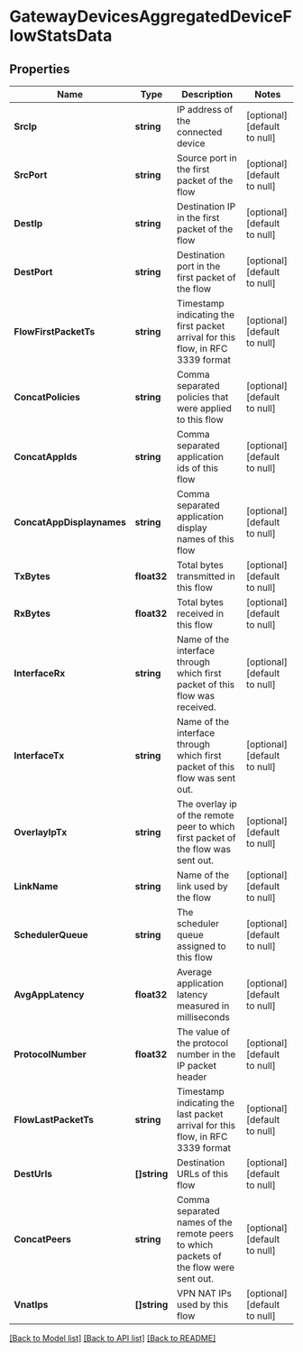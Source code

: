 # GatewayDevicesAggregatedDeviceFlowStatsData

## Properties
Name | Type | Description | Notes
------------ | ------------- | ------------- | -------------
**SrcIp** | **string** | IP address of the connected device | [optional] [default to null]
**SrcPort** | **string** | Source port in the first packet of the flow | [optional] [default to null]
**DestIp** | **string** | Destination IP in the first packet of the flow | [optional] [default to null]
**DestPort** | **string** | Destination port in the first packet of the flow | [optional] [default to null]
**FlowFirstPacketTs** | **string** | Timestamp indicating the first packet arrival for this flow, in RFC 3339 format | [optional] [default to null]
**ConcatPolicies** | **string** | Comma separated policies that were applied to this flow | [optional] [default to null]
**ConcatAppIds** | **string** | Comma separated application ids of this flow | [optional] [default to null]
**ConcatAppDisplaynames** | **string** | Comma separated application display names of this flow | [optional] [default to null]
**TxBytes** | **float32** | Total bytes transmitted in this flow | [optional] [default to null]
**RxBytes** | **float32** | Total bytes received in this flow | [optional] [default to null]
**InterfaceRx** | **string** | Name of the interface through which first packet of this flow was received. | [optional] [default to null]
**InterfaceTx** | **string** | Name of the interface through which first packet of this flow was sent out. | [optional] [default to null]
**OverlayIpTx** | **string** | The overlay ip of the remote peer to which first packet of the flow was sent out. | [optional] [default to null]
**LinkName** | **string** | Name of the link used by the flow | [optional] [default to null]
**SchedulerQueue** | **string** | The scheduler queue assigned to this flow | [optional] [default to null]
**AvgAppLatency** | **float32** | Average application latency measured in milliseconds | [optional] [default to null]
**ProtocolNumber** | **float32** | The value of the protocol number in the IP packet header | [optional] [default to null]
**FlowLastPacketTs** | **string** | Timestamp indicating the last packet arrival for this flow, in RFC 3339 format | [optional] [default to null]
**DestUrls** | **[]string** | Destination URLs of this flow | [optional] [default to null]
**ConcatPeers** | **string** | Comma separated names of the remote peers to which packets of the flow were sent out. | [optional] [default to null]
**VnatIps** | **[]string** | VPN NAT IPs used by this flow | [optional] [default to null]

[[Back to Model list]](../README.md#documentation-for-models) [[Back to API list]](../README.md#documentation-for-api-endpoints) [[Back to README]](../README.md)

